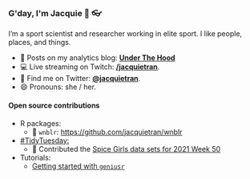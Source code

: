 ### G'day, I'm Jacquie 👋 :eyeglasses:

I’m a sport scientist and researcher working in elite sport. I like people, places, and things.

- 🔭 Posts on my analytics blog: [**Under The Hood**](https://underthehood.jacquietran.com)
- 💻 Live streaming on Twitch: [**/jacquietran**](https://twitch.tv/jacquietran).
- 💬 Find me on Twitter: [**@jacquietran**](https://www.twitter.com/jacquietran).
- 😄 Pronouns: she / her.

#### Open source contributions

- R packages:
     - 🏀 `wnblr`: https://github.com/jacquietran/wnblr
- [#TidyTuesday:](https://twitter.com/hashtag/TidyTuesday?src=hashtag_click)
     - 🎤 Contributed the [Spice Girls data sets for 2021 Week 50](https://github.com/rfordatascience/tidytuesday/blob/master/data/2021/2021-12-14/readme.md)
- Tutorials:
     - [Getting started with `geniusr`](https://jacquietran.github.io/using_geniusr)

<!--
**jacquietran/jacquietran** is a ✨ _special_ ✨ repository because its `README.md` (this file) appears on your GitHub profile.

Here are some ideas to get you started:

- 🔭 I’m currently working on ...
- 🌱 I’m currently learning ...
- 👯 I’m looking to collaborate on ...
- 🤔 I’m looking for help with ...
- 💬 Ask me about ...
- 📫 How to reach me: ...
- 😄 Pronouns: ...
- ⚡ Fun fact: ...
-->
